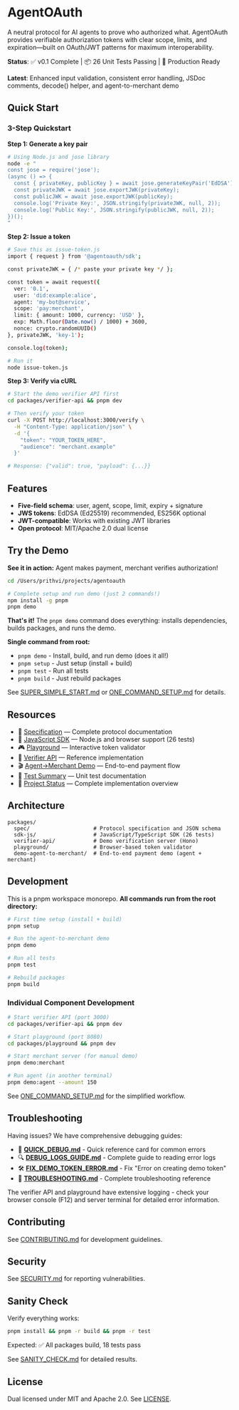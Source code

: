 # AgentOAuth

A neutral protocol for AI agents to prove who authorized what. AgentOAuth provides verifiable authorization tokens with clear scope, limits, and expiration—built on OAuth/JWT patterns for maximum interoperability.

**Status**: ✅ v0.1 Complete | 📦 26 Unit Tests Passing | 🔐 Production Ready

**Latest**: Enhanced input validation, consistent error handling, JSDoc comments, decode() helper, and agent-to-merchant demo

## Quick Start

### 3-Step Quickstart

**Step 1: Generate a key pair**

```bash
# Using Node.js and jose library
node -e "
const jose = require('jose');
(async () => {
  const { privateKey, publicKey } = await jose.generateKeyPair('EdDSA');
  const privateJWK = await jose.exportJWK(privateKey);
  const publicJWK = await jose.exportJWK(publicKey);
  console.log('Private Key:', JSON.stringify(privateJWK, null, 2));
  console.log('Public Key:', JSON.stringify(publicJWK, null, 2));
})();
"
```

**Step 2: Issue a token**

```bash
# Save this as issue-token.js
import { request } from '@agentoauth/sdk';

const privateJWK = { /* paste your private key */ };

const token = await request({
  ver: '0.1',
  user: 'did:example:alice',
  agent: 'my-bot@service',
  scope: 'pay:merchant',
  limit: { amount: 1000, currency: 'USD' },
  exp: Math.floor(Date.now() / 1000) + 3600,
  nonce: crypto.randomUUID()
}, privateJWK, 'key-1');

console.log(token);

# Run it
node issue-token.js
```

**Step 3: Verify via cURL**

```bash
# Start the demo verifier API first
cd packages/verifier-api && pnpm dev

# Then verify your token
curl -X POST http://localhost:3000/verify \
  -H "Content-Type: application/json" \
  -d '{
    "token": "YOUR_TOKEN_HERE",
    "audience": "merchant.example"
  }'

# Response: {"valid": true, "payload": {...}}
```

## Features

- **Five-field schema**: user, agent, scope, limit, expiry + signature
- **JWS tokens**: EdDSA (Ed25519) recommended, ES256K optional
- **JWT-compatible**: Works with existing JWT libraries
- **Open protocol**: MIT/Apache 2.0 dual license

## Try the Demo

**See it in action:** Agent makes payment, merchant verifies authorization!

```bash
cd /Users/prithvi/projects/agentoauth

# Complete setup and run demo (just 2 commands!)
npm install -g pnpm
pnpm demo
```

**That's it!** The `pnpm demo` command does everything: installs dependencies, builds packages, and runs the demo.

**Single command from root:**
- `pnpm demo` - Install, build, and run demo (does it all!)
- `pnpm setup` - Just setup (install + build)
- `pnpm test` - Run all tests
- `pnpm build` - Just rebuild packages

See [SUPER_SIMPLE_START.md](SUPER_SIMPLE_START.md) or [ONE_COMMAND_SETUP.md](ONE_COMMAND_SETUP.md) for details.

## Resources

- 📖 [Specification](packages/spec/SPEC.md) — Complete protocol documentation
- 🔧 [JavaScript SDK](packages/sdk-js) — Node.js and browser support (26 tests)
- 🎮 [Playground](packages/playground) — Interactive token validator
- 🔐 [Verifier API](packages/verifier-api) — Reference implementation
- 🎬 [Agent→Merchant Demo](packages/demo-agent-to-merchant) — End-to-end payment flow
- 🧪 [Test Summary](TEST_SUMMARY.md) — Unit test documentation
- 🎉 [Project Status](PROJECT_COMPLETE.md) — Complete implementation overview

## Architecture

```
packages/
  spec/                    # Protocol specification and JSON schema
  sdk-js/                  # JavaScript/TypeScript SDK (26 tests)
  verifier-api/            # Demo verification server (Hono)
  playground/              # Browser-based token validator
  demo-agent-to-merchant/  # End-to-end payment demo (agent + merchant)
```

## Development

This is a pnpm workspace monorepo. **All commands run from the root directory:**

```bash
# First time setup (install + build)
pnpm setup

# Run the agent-to-merchant demo
pnpm demo

# Run all tests
pnpm test

# Rebuild packages
pnpm build
```

### Individual Component Development

```bash
# Start verifier API (port 3000)
cd packages/verifier-api && pnpm dev

# Start playground (port 8080)
cd packages/playground && pnpm dev

# Start merchant server (for manual demo)
pnpm demo:merchant

# Run agent (in another terminal)
pnpm demo:agent --amount 150
```

See [ONE_COMMAND_SETUP.md](ONE_COMMAND_SETUP.md) for the simplified workflow.

## Troubleshooting

Having issues? We have comprehensive debugging guides:

- 🚨 **[QUICK_DEBUG.md](QUICK_DEBUG.md)** - Quick reference card for common errors
- 🔍 **[DEBUG_LOGS_GUIDE.md](DEBUG_LOGS_GUIDE.md)** - Complete guide to reading error logs
- 🛠️ **[FIX_DEMO_TOKEN_ERROR.md](FIX_DEMO_TOKEN_ERROR.md)** - Fix "Error on creating demo token"
- 📖 **[TROUBLESHOOTING.md](TROUBLESHOOTING.md)** - Complete troubleshooting reference

The verifier API and playground have extensive logging - check your browser console (F12) and server terminal for detailed error information.

## Contributing

See [CONTRIBUTING.md](CONTRIBUTING.md) for development guidelines.

## Security

See [SECURITY.md](SECURITY.md) for reporting vulnerabilities.

## Sanity Check

Verify everything works:

```bash
pnpm install && pnpm -r build && pnpm -r test
```

Expected: ✅ All packages build, 18 tests pass

See [SANITY_CHECK.md](SANITY_CHECK.md) for detailed results.

## License

Dual licensed under MIT and Apache 2.0. See [LICENSE](LICENSE).

